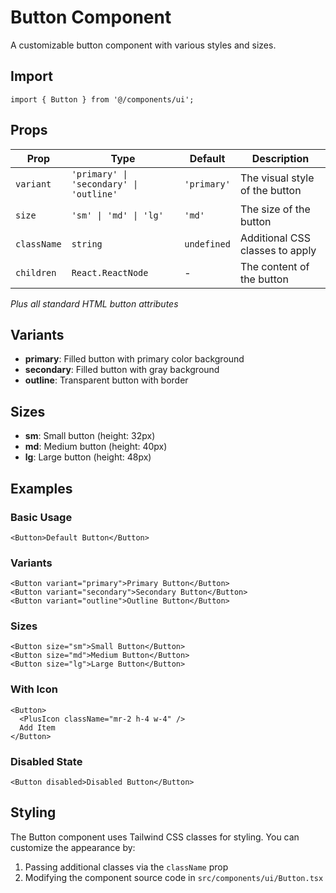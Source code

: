 # Button Component

A customizable button component with various styles and sizes.

## Import

```tsx
import { Button } from '@/components/ui';
```

## Props

| Prop | Type | Default | Description |
| ---- | ---- | ------- | ----------- |
| `variant` | `'primary' \| 'secondary' \| 'outline'` | `'primary'` | The visual style of the button |
| `size` | `'sm' \| 'md' \| 'lg'` | `'md'` | The size of the button |
| `className` | `string` | `undefined` | Additional CSS classes to apply |
| `children` | `React.ReactNode` | - | The content of the button |

*Plus all standard HTML button attributes*

## Variants

- **primary**: Filled button with primary color background
- **secondary**: Filled button with gray background
- **outline**: Transparent button with border

## Sizes

- **sm**: Small button (height: 32px)
- **md**: Medium button (height: 40px)
- **lg**: Large button (height: 48px)

## Examples

### Basic Usage

```tsx
<Button>Default Button</Button>
```

### Variants

```tsx
<Button variant="primary">Primary Button</Button>
<Button variant="secondary">Secondary Button</Button>
<Button variant="outline">Outline Button</Button>
```

### Sizes

```tsx
<Button size="sm">Small Button</Button>
<Button size="md">Medium Button</Button>
<Button size="lg">Large Button</Button>
```

### With Icon

```tsx
<Button>
  <PlusIcon className="mr-2 h-4 w-4" />
  Add Item
</Button>
```

### Disabled State

```tsx
<Button disabled>Disabled Button</Button>
```

## Styling

The Button component uses Tailwind CSS classes for styling. You can customize the appearance by:

1. Passing additional classes via the `className` prop
2. Modifying the component source code in `src/components/ui/Button.tsx`
